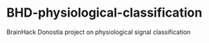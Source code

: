 # BHD-physiological-classification
BrainHack Donostia project on physiological signal classification
